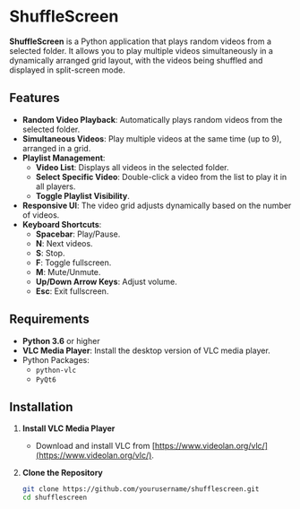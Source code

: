 # ShuffleScreen

**ShuffleScreen** is a Python application that plays random videos from a selected folder. It allows you to play multiple videos simultaneously in a dynamically arranged grid layout, with the videos being shuffled and displayed in split-screen mode.

## Features

- **Random Video Playback**: Automatically plays random videos from the selected folder.
- **Simultaneous Videos**: Play multiple videos at the same time (up to 9), arranged in a grid.
- **Playlist Management**:
  - **Video List**: Displays all videos in the selected folder.
  - **Select Specific Video**: Double-click a video from the list to play it in all players.
  - **Toggle Playlist Visibility**.
- **Responsive UI**: The video grid adjusts dynamically based on the number of videos.
- **Keyboard Shortcuts**:
  - **Spacebar**: Play/Pause.
  - **N**: Next videos.
  - **S**: Stop.
  - **F**: Toggle fullscreen.
  - **M**: Mute/Unmute.
  - **Up/Down Arrow Keys**: Adjust volume.
  - **Esc**: Exit fullscreen.

## Requirements

- **Python 3.6** or higher
- **VLC Media Player**: Install the desktop version of VLC media player.
- Python Packages:
  - `python-vlc`
  - `PyQt6`

## Installation

1. **Install VLC Media Player**

   - Download and install VLC from [https://www.videolan.org/vlc/](https://www.videolan.org/vlc/).

2. **Clone the Repository**

   ```bash
   git clone https://github.com/yourusername/shufflescreen.git
   cd shufflescreen
